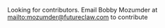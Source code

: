 Looking for contributors.  Email Bobby Mozumder at [mailto:mozumder@futureclaw.com](mozumder@futureclaw.com) to contribute

